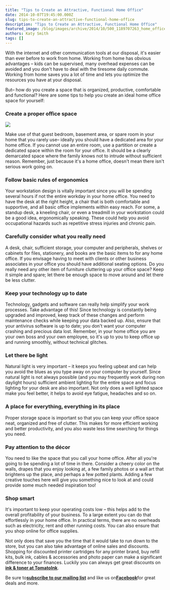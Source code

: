 ```yaml
---
title: "Tips to Create an Attractive, Functional Home Office"
date: 2014-10-07T19:45:00.000Z
slug: tips-to-create-an-attractive-functional-home-office
description: "Tips to Create an Attractive, Functional Home Office"
featured_image: /blog/images/archive/2014/10/500_1189707263_home_office_ca.jpg
authors: Katy Smith
tags: []
---
```


With the internet and other communication tools at our disposal, it's easier than ever before to work from home. Working from home has obvious advantages – kids can be supervised, many overhead expenses can be avoided and you don't have to deal with the tiresome daily commute. Working from home saves you a lot of time and lets you optimize the resources you have at your disposal.

But– how do you create a space that is organized, productive, comfortable and functional? Here are some tips to help you create an ideal home office space for yourself:

### Create a proper office space

[![](/blog/images/archive/2014/10/500_1189707263_home_office_ca.jpg)](/blog/images/archive/2014/10/500%5F1189707263%5Fhome%5Foffice%5Fca.jpg)

Make use of that guest bedroom, basement area, or spare room in your home that you rarely use– ideally you should have a dedicated area for your home office. If you cannot use an entire room, use a partition or create a dedicated space within the room for your office. It should be a clearly demarcated space where the family knows not to intrude without sufficient reason. Remember, just because it's a home office, doesn't mean there isn't serious work going on.

### Follow basic rules of ergonomics

Your workstation design is vitally important since you will be spending several hours if not the entire workday in your home office. You need to have the desk at the right height, a chair that is both comfortable and supportive, and all basic office implements within easy reach. For some, a standup desk, a kneeling chair, or even a treadmill in your workstation could be a good idea, ergonomically speaking. These could help you avoid occupational hazards such as repetitive stress injuries and chronic pain.

### Carefully consider what you really need

A desk, chair, sufficient storage, your computer and peripherals, shelves or cabinets for files, stationery, and books are the basic items to for any home office. If you envisage having to meet with clients or other business associates in your office you should have additional seating options. Do you really need any other item of furniture cluttering up your office space? Keep it simple and spare; let there be enough space to move around and let there be less clutter.

### Keep your technology up to date

Technology, gadgets and software can really help simplify your work processes. Take advantage of this! Since technology is constantly being upgraded and improved, keep track of these changes and perform maintenance checks while keeping your data backed up. Also, ensure that your antivirus software is up to date; you don't want your computer crashing and precious data lost. Remember, in your home office you are your own boss and your own employee, so it's up to you to keep office up and running smoothly, without technical glitches.

### Let there be light

Natural light is very important – it keeps you feeling upbeat and can help you avoid the blues as you type away on your computer by yourself. Since natural light is not always possible (and you may frequently work during non daylight hours) sufficient ambient lighting for the entire space and focus lighting for your desk are also important. Not only does a well lighted space make you feel better, it helps to avoid eye fatigue, headaches and so on.

### A place for everything, everything in its place

Proper storage space is important so that you can keep your office space neat, organized and free of clutter. This makes for more efficient working and better productivity, and you also waste less time searching for things you need.

### Pay attention to the décor

You need to like the space that you call your home office. After all you're going to be spending a lot of time in there. Consider a cheery color on the walls, drapes that you enjoy looking at, a few family photos or a wall art that brightens up the place, and perhaps a few potted plants. Adding a few creative touches here will give you something nice to look at and could provide some much needed inspiration too!

### Shop smart

It's important to keep your operating costs low – this helps add to the overall profitability of your business. To a large extent you can do that effortlessly in your home office. In practical terms, there are no overheads such as electricity, rent and other running costs. You can also ensure that you shop online for office supplies.

Not only does that save you the time that it would take to run down to the store, but you can also take advantage of online sales and discounts. Shopping for discounted printer cartridges for any printer brand, buy refill kits, bulk ink, cables & accessories and photo paper can make a significant difference to your finances. Luckily you can always get great discounts on **[ink & toner at TomatoInk](https://www.tomatoink.com/)**.

Be sure to[**subscribe to our mailing list**](https://www.tomatoink.com/welcome/subscribe) and like us on[**Facebook**](https://www.facebook.com/tomatoinktoner)for great deals and more.